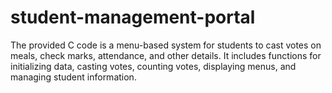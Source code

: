 # student-management-portal
The provided C code is a menu-based system for students to cast votes on meals, check marks, attendance, and other details. It includes functions for initializing data, casting votes, counting votes, displaying menus, and managing student information.
